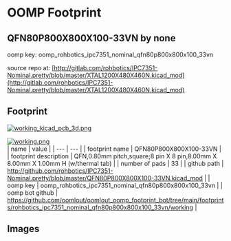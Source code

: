 # OOMP Footprint  
## QFN80P800X800X100-33VN  by none  
  
oomp key: oomp_rohbotics_ipc7351_nominal_qfn80p800x800x100_33vn  
  
source repo at: [http://gitlab.com/rohbotics/IPC7351-Nominal.pretty/blob/master/XTAL1200X480X460N.kicad_mod](http://gitlab.com/rohbotics/IPC7351-Nominal.pretty/blob/master/XTAL1200X480X460N.kicad_mod)  
## Footprint  
  
[![working_kicad_pcb_3d.png](working_kicad_pcb_3d_600.png)](working_kicad_pcb_3d.png)  
  
[![working.png](working_600.png)](working.png)  
| name | value | 
| --- | --- | 
| footprint name | QFN80P800X800X100-33VN | 
| footprint description | QFN,0.80mm pitch,square;8 pin X 8 pin,8.00mm X 8.00mm X 1.00mm H (w/thermal tab) | 
| number of pads | 33 | 
| github path | http://github.com/rohbotics/IPC7351-Nominal.pretty/blob/master/QFN80P800X800X100-33VN.kicad_mod | 
| oomp key | oomp_rohbotics_ipc7351_nominal_qfn80p800x800x100_33vn | 
| oomp bot github | https://github.com/oomlout/oomlout_oomp_footprint_bot/tree/main/footprints/rohbotics_ipc7351_nominal_qfn80p800x800x100_33vn/working | 
## Images  
